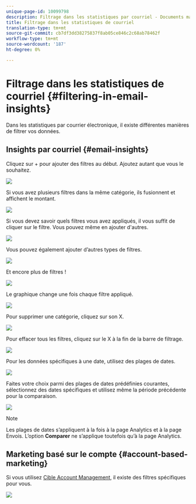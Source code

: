 ```yaml
---
unique-page-id: 10099798
description: Filtrage dans les statistiques par courriel - Documents marketing - Documentation du produit
title: Filtrage dans les statistiques de courriel
translation-type: tm+mt
source-git-commit: cb7df3dd38275837f8ab05ce846c2c68ab78462f
workflow-type: tm+mt
source-wordcount: '187'
ht-degree: 0%

---
```



# Filtrage dans les statistiques de courriel {#filtering-in-email-insights}

Dans les statistiques par courrier électronique, il existe différentes manières de filtrer vos données.

## Insights par courriel {#email-insights}

Cliquez sur + pour ajouter des filtres au début. Ajoutez autant que vous le souhaitez.

![](assets/one-2.png)

Si vous avez plusieurs filtres dans la même catégorie, ils fusionnent et affichent le montant.

![](assets/state.png)

Si vous devez savoir quels filtres vous avez appliqués, il vous suffit de cliquer sur le filtre. Vous pouvez même en ajouter d&#39;autres.

![](assets/states.png)

Vous pouvez également ajouter d’autres types de filtres.

![](assets/os.png)

Et encore plus de filtres !

![](assets/more-filters.png)

Le graphique change une fois chaque filtre appliqué.

![](assets/filtered-chart.png)

Pour supprimer une catégorie, cliquez sur son X.

![](assets/filter1.png)

Pour effacer tous les filtres, cliquez sur le X à la fin de la barre de filtrage.

![](assets/filter2.png)

Pour les données spécifiques à une date, utilisez des plages de dates.

![](assets/date-click.png)

Faites votre choix parmi des plages de dates prédéfinies courantes, sélectionnez des dates spécifiques et utilisez même la période précédente pour la comparaison.

![](assets/date-range.png)

>[!NOTE]
>
>Les plages de dates s’appliquent à la fois à la page Analytics et à la page Envois. L’option **Comparer** ne s’applique toutefois qu’à la page Analytics.

## Marketing basé sur le compte {#account-based-marketing}

Si vous utilisez [Cible Account Management](https://docs.marketo.com/display/DOCS/Account+Based+Marketing+Overview), il existe des filtres spécifiques pour vous.

![](assets/abm.png)
